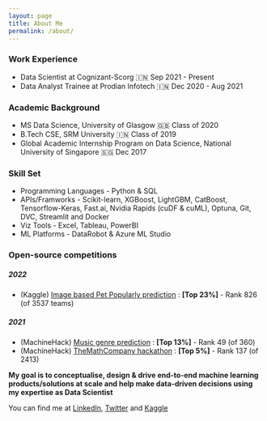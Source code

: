 ```yaml
---
layout: page
title: About Me
permalink: /about/
---
```


### Work Experience
* Data Scientist at Cognizant-Scorg 🇮🇳 Sep 2021 - Present
* Data Analyst Trainee at Prodian Infotech 🇮🇳 Dec 2020 - Aug 2021


### Academic Background
* MS Data Science, University of Glasgow 🇬🇧 Class of 2020 
* B.Tech CSE, SRM University 🇮🇳 Class of 2019
* Global Academic Internship Program on Data Science, National University of Singapore 🇸🇬 Dec 2017


### Skill Set 
* Programming Languages - Python & SQL
* APIs/Framworks - Scikit-learn, XGBoost, LightGBM, CatBoost, Tensorflow-Keras, Fast.ai, Nvidia Rapids (cuDF & cuML), Optuna, Git, DVC, Streamlit and Docker
* Viz Tools - Excel, Tableau, PowerBI
* ML Platforms - DataRobot & Azure ML Studio


### Open-source competitions
##### 2022
* (Kaggle) [Image based Pet Popularly prediction](https://www.kaggle.com/c/petfinder-pawpularity-score/leaderboard) : **[Top 23%]** - Rank 826 (of 3537 teams)

##### 2021
* (MachineHack) [Music genre prediction](https://machinehack.com/hackathon/music_genre_classification_weekend_hackathon_edition_2_the_last_hacker_standing/leaderboard) : **[Top 13%]** - Rank 49 (of 360)
* (MachineHack) [TheMathCompany hackathon](https://machinehack.com/hackathon/data_hack_mathcothon_car_price_prediction_challenge/leaderboard) : **[Top 5%]** - Rank 137 (of 2413)


**My goal is to conceptualise, design & drive end-to-end machine learning products/solutions at scale and help make data-driven decisions using my expertise as Data Scientist**


You can find me at [LinkedIn](https://www.linkedin.com/in/anirudh-gokulaprasad-44328b137/), [Twitter](https://twitter.com/Ani_Offl) and [Kaggle](https://www.kaggle.com/anirudhg15/code)
